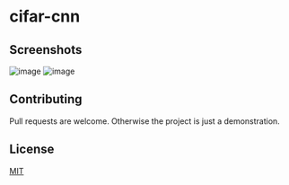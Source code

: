 # cifar-cnn

## Screenshots  
![image](https://user-images.githubusercontent.com/41022783/73222174-9a3ac580-4130-11ea-86fe-627e9ae1853d.png)
![image](https://user-images.githubusercontent.com/41022783/73222224-b8082a80-4130-11ea-9b61-8e756ce0d238.png)

## Contributing
Pull requests are welcome. Otherwise the project is just a demonstration. 

## License
[MIT](https://choosealicense.com/licenses/mit/)
